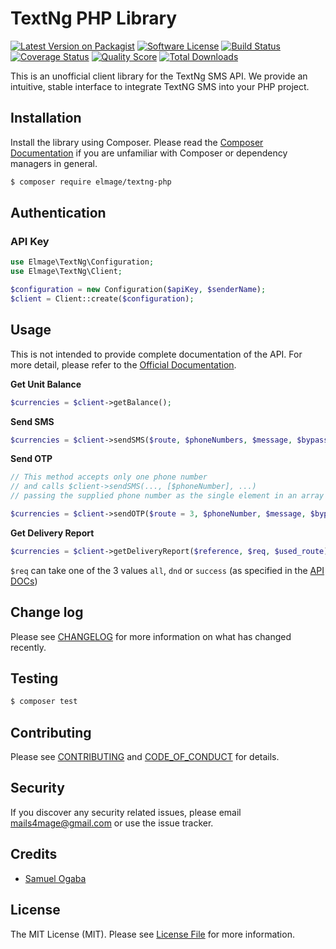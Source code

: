 # TextNg PHP Library


[![Latest Version on Packagist][ico-version]][link-packagist]
[![Software License][ico-license]](LICENSE.md)
[![Build Status][ico-travis]][link-travis]
[![Coverage Status][ico-scrutinizer]][link-scrutinizer]
[![Quality Score][ico-code-quality]][link-code-quality]
[![Total Downloads][ico-downloads]][link-downloads]

This is an unofficial client library for the TextNg SMS API. We provide an intuitive, stable interface to integrate TextNG SMS into your PHP project.

## Installation
Install the library using Composer. Please read the [Composer Documentation](https://getcomposer.org/doc/01-basic-usage.md) if you are unfamiliar with Composer or dependency managers in general.

``` bash
$ composer require elmage/textng-php
```

## Authentication

### API Key
```php
use Elmage\TextNg\Configuration;
use Elmage\TextNg\Client;

$configuration = new Configuration($apiKey, $senderName);
$client = Client::create($configuration);
```

## Usage
This is not intended to provide complete documentation of the API. For more detail, please refer to the [Official Documentation](https://textng.xyz/api).

**Get Unit Balance**

```php
$currencies = $client->getBalance();
```
**Send SMS**

```php
$currencies = $client->sendSMS($route, $phoneNumbers, $message, $bypassCode, $optionalParamsArray);
```


**Send OTP**

```php
// This method accepts only one phone number 
// and calls $client->sendSMS(..., [$phoneNumber], ...)
// passing the supplied phone number as the single element in an array

$currencies = $client->sendOTP($route = 3, $phoneNumber, $message, $bypassCode, $optionalParamsArray);
```

**Get Delivery Report**

```php
$currencies = $client->getDeliveryReport($reference, $req, $used_route);
```
```$req``` can take one of the 3 values ```all```, ```dnd``` or ```success``` (as specified in the [API DOCs](https://textng.xyz/api)) 


## Change log

Please see [CHANGELOG](CHANGELOG.md) for more information on what has changed recently.

## Testing

``` bash
$ composer test
```

## Contributing

Please see [CONTRIBUTING](CONTRIBUTING.md) and [CODE_OF_CONDUCT](CODE_OF_CONDUCT.md) for details.

## Security

If you discover any security related issues, please email mails4mage@gmail.com or use the issue tracker.

## Credits

- [Samuel Ogaba][link-author]

## License

The MIT License (MIT). Please see [License File](LICENSE.md) for more information.

[ico-version]: https://img.shields.io/packagist/v/elmage/textng-php.svg?style=flat-square
[ico-license]: https://img.shields.io/badge/license-MIT-brightgreen.svg?style=flat-square
[ico-travis]: https://travis-ci.com/elmage/textng-php.svg?branch=master
[ico-scrutinizer]: https://scrutinizer-ci.com/g/elmage/textng-php/badges/build.png?b=master
[ico-code-quality]: https://img.shields.io/scrutinizer/g/elmage/textng-php.svg?style=flat-square
[ico-downloads]: https://img.shields.io/packagist/dt/elmage/textng-php.svg?style=flat-square

[link-packagist]: https://packagist.org/packages/elmage/textng-php
[link-travis]: https://travis-ci.org/elmage/textng-php
[link-scrutinizer]: https://scrutinizer-ci.com/g/elmage/textng-php/code-structure
[link-code-quality]: https://scrutinizer-ci.com/g/elmage/textng-php
[link-downloads]: https://packagist.org/packages/elmage/textng-php
[link-author]: https://github.com/elmage
